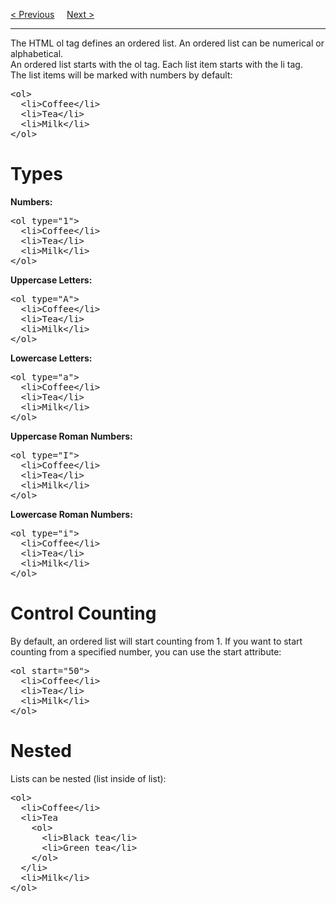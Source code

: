 <a href="/HTML/Lists/Unordered.md">&lt; Previous</a>
&nbsp;&nbsp;&nbsp;
<a href="/HTML/Lists/Description.md">Next &gt;</a>
<hr>
The HTML ol tag defines an ordered list. An ordered list can be numerical or alphabetical.
<br>
An ordered list starts with the ol tag. Each list item starts with the li tag.
<br>
The list items will be marked with numbers by default:
<pre>
&lt;ol&gt;
  &lt;li&gt;Coffee&lt;/li&gt;
  &lt;li&gt;Tea&lt;/li&gt;
  &lt;li&gt;Milk&lt;/li&gt;
&lt;/ol&gt;
</pre>
<h1>Types</h1>
<b>Numbers:</b>
<pre>
&lt;ol type="1"&gt;
  &lt;li&gt;Coffee&lt;/li&gt;
  &lt;li&gt;Tea&lt;/li&gt;
  &lt;li&gt;Milk&lt;/li&gt;
&lt;/ol&gt;
</pre>
<b>Uppercase Letters:</b>
<pre>
&lt;ol type="A"&gt;
  &lt;li&gt;Coffee&lt;/li&gt;
  &lt;li&gt;Tea&lt;/li&gt;
  &lt;li&gt;Milk&lt;/li&gt;
&lt;/ol&gt;
</pre>
<b>Lowercase Letters:</b>
<pre>
&lt;ol type="a"&gt;
  &lt;li&gt;Coffee&lt;/li&gt;
  &lt;li&gt;Tea&lt;/li&gt;
  &lt;li&gt;Milk&lt;/li&gt;
&lt;/ol&gt;
</pre>
<b>Uppercase Roman Numbers:</b>
<pre>
&lt;ol type="I"&gt;
  &lt;li&gt;Coffee&lt;/li&gt;
  &lt;li&gt;Tea&lt;/li&gt;
  &lt;li&gt;Milk&lt;/li&gt;
&lt;/ol&gt;
</pre>
<b>Lowercase Roman Numbers:</b>
<pre>
&lt;ol type="i"&gt;
  &lt;li&gt;Coffee&lt;/li&gt;
  &lt;li&gt;Tea&lt;/li&gt;
  &lt;li&gt;Milk&lt;/li&gt;
&lt;/ol&gt;
</pre>
<h1>Control Counting</h1>
By default, an ordered list will start counting from 1. If you want to start counting from a specified number, you can use the start attribute:
<pre>
&lt;ol start="50"&gt;
  &lt;li&gt;Coffee&lt;/li&gt;
  &lt;li&gt;Tea&lt;/li&gt;
  &lt;li&gt;Milk&lt;/li&gt;
&lt;/ol&gt;
</pre>
<h1>Nested</h1>
Lists can be nested (list inside of list):
<pre>
&lt;ol&gt;
  &lt;li&gt;Coffee&lt;/li&gt;
  &lt;li&gt;Tea
    &lt;ol&gt;
      &lt;li&gt;Black tea&lt;/li&gt;
      &lt;li&gt;Green tea&lt;/li&gt;
    &lt;/ol&gt;
  &lt;/li&gt;
  &lt;li&gt;Milk&lt;/li&gt;
&lt;/ol&gt;
</pre>
